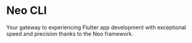 # Neo CLI

Your gateway to experiencing Flutter app development with exceptional speed and precision thanks to the Neo framework.
